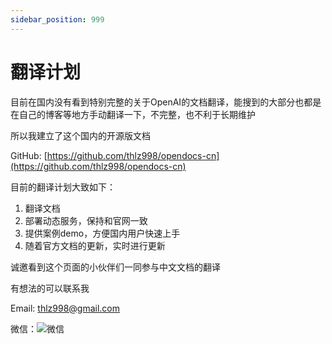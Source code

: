 ```yaml
---
sidebar_position: 999
---
```


# 翻译计划

目前在国内没有看到特别完整的关于OpenAI的文档翻译，能搜到的大部分也都是在自己的博客等地方手动翻译一下，不完整，也不利于长期维护

所以我建立了这个国内的开源版文档

GitHub: [https://github.com/thlz998/opendocs-cn](https://github.com/thlz998/opendocs-cn)

目前的翻译计划大致如下：

1. 翻译文档
2. 部署动态服务，保持和官网一致
3. 提供案例demo，方便国内用户快速上手
4. 随着官方文档的更新，实时进行更新

诚邀看到这个页面的小伙伴们一同参与中文文档的翻译

有想法的可以联系我

Email: thlz998@gmail.com

微信：![微信](/img/add-wechat.png)
